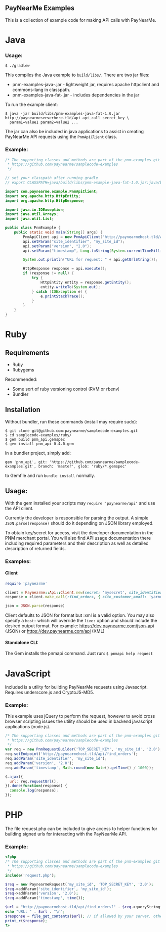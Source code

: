 PayNearMe Examples
------------------

This is a collection of example code for making API calls with PayNearMe.

Java
====

### Usage:

    $ ./gradlew

This compiles the Java example to `build/libs/`.  There are two jar files:

  * pnm-examples-java-<version>.jar - lightweight jar, requires apache httpclient and commons-lang
    in classpath.
  * pnm-examples-java-fat-<version>.jar - includes dependencies in the jar

To run the example client:

    $ java -jar build/libs/pnm-examples-java-fat-1.0.jar http://paynearmeserverhere.tld/api api_call secret_key \
      param1=value1 param2=value2 ...

The jar can also be included in java applications to assist in creating PayNearMe API requests using the `PnmApiClient`
class.

### Example:
```java
/* The supporting classes and methods are part of the pnm-examples git repository
 * https://github.com/paynearme/samplecode-examples
 */

// set your classpath after running gradle
// export CLASSPATH=java/build/libs/pnm-example-java-fat-1.0.jar:java/build/libs/pnm-example-java-1.0.jar:.

import com.paynearme.example.PnmApiClient;
import org.apache.http.HttpEntity;
import org.apache.http.HttpResponse;

import java.io.IOException;
import java.util.Arrays;
import java.util.List;

public class PnmExample {
    public static void main(String[] args) {
        PnmApiClient api = new PnmApiClient("http://paynearmehost.tld/api", "find_orders", "TOP_SECRET_KEY");
        api.setParam("site_identifier", "my_site_id");
        api.setParam("version", "2.0");
        api.setParam("timestamp", Long.toString(System.currentTimeMillis()/1000));

        System.out.println("URL for request: " + api.getUrlString());

        HttpResponse response = api.execute();
        if (response != null) {
            try {
                HttpEntity entity = response.getEntity();
                entity.writeTo(System.out);
            } catch (IOException e) {
                e.printStackTrace();
            }
        }
    }
}
```

Ruby
====

## Requirements

- Ruby
- Rubygems

Recommended:
- Some sort of ruby versioning control (RVM or rbenv)
- Bundler

## Installation

Without bundler, run these commands (install may require sudo):

    $ git clone git@github.com:paynearme/samplecode-examples.git
    $ cd samplecode-examples/ruby/
    $ gem build pnm_api.gemspec
    $ gem install pnm_api-0.4.0.gem

In a bundler project, simply add:

`gem 'pnm_api', git: 'https://github.com/paynearme/samplecode-examples.git', branch: 'master', glob: 'ruby/*.gemspec'`

to Gemfile and run `bundle install` normally.

## Usage:

With the gem installed your scripts may `require 'paynearme/api'` and use the API client.

Currently the developer is responsible for parsing the output. A simple `JSON.parse(response)` should do it depending on JSON library employed. 

To obtain key/secret for access, visit the developer documentation in the PNM merchant portal. You will also find API 
usage documentation there including required parameters and their description as well as detailed description of returned fields. 

### Examples:

#### Client

```ruby
require 'paynearme'

client = Paynearme::Api::Client.new(secret: 'mysecret', site_identifier: 'S123451234', api_key_id: 'K3436433862', version: '2.0', live: true, format: :json)
response = client.make_call(:find_orders, { site_customer_email: 'yarnosh@gmail.com' })

json = JSON.parse(response)
```

Client defaults to JSON for format but :xml is a valid option. You may also specify a `host:` which will override the `live:` option and should include the desired output format. For example: https://dev.paynearme.com/json-api (JSON) or https://dev.paynearme.com/api (XML)

#### Standalone CLI:

The Gem installs the pnmapi command. Just run: `$ pnmapi help request`

JavaScript
==========

Included is a utility for building PayNearMe requests using Javascript.  Requires underscore.js and CryptoJS-MD5.

### Example:

This example uses jQuery to perform the request, however to avoid cross browser scripting issues the utility should be used in backend javascript applications (node.js).

```javascript
/* The supporting classes and methods are part of the pnm-examples git repository
 * https://github.com/paynearme/samplecode-examples
 */
var req = new PnmRequestBuilder('TOP_SECRET_KEY', 'my_site_id', '2.0');
req.setEndpoint('http://paynearmehost.tld/api/find_orders');
req.addParam('site_identifier', 'my_site_id');
req.addParam('version', '2.0');
req.addParam('timestamp', Math.round(new Date().getTime() / 1000));

$.ajax({
  url: req.requestUrl(),
}).done(function(response) {
  console.log(response);
});
```

PHP
===

The file request.php can be included to give access to helper functions for building signed urls for interacting with the PayNearMe API.

### Example:

```php
<?php
/* The supporting classes and methods are part of the pnm-examples git repository
 * https://github.com/paynearme/samplecode-examples
 */
include('request.php');

$req = new PaynearmeRequest('my_site_id', 'TOP_SECRET_KEY', '2.0');
$req->addParam('site_identifier', 'my_site_id');
$req->addParam('version', '2.0');
$req->addParam('timestamp', time());

$url = "http://paynearmehost.tld/api/find_orders?" . $req->queryString();
echo "URL: " . $url . "\n";
$response = file_get_contents($url); // if allowed by your server, otherwise try other methods.
print_r($response);
?>
```
